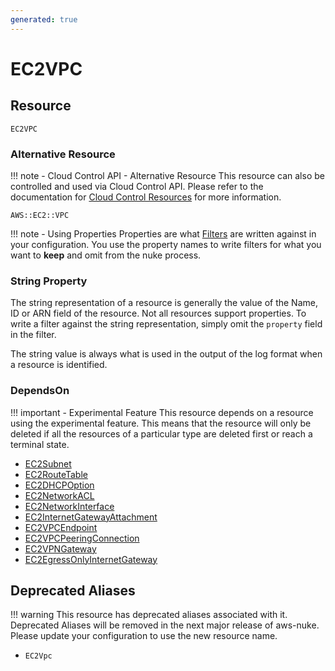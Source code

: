 ```yaml
---
generated: true
---
```


# EC2VPC


## Resource

```text
EC2VPC
```

### Alternative Resource

!!! note - Cloud Control API - Alternative Resource
    This resource can also be controlled and used via Cloud Control API. Please refer to the documentation for
    [Cloud Control Resources](../config-cloud-control.md) for more information.

```text
AWS::EC2::VPC
```


!!! note - Using Properties
    Properties are what [Filters](../config-filtering.md) are written against in your configuration. You use the property
    names to write filters for what you want to **keep** and omit from the nuke process.

### String Property

The string representation of a resource is generally the value of the Name, ID or ARN field of the resource. Not all
resources support properties. To write a filter against the string representation, simply omit the `property` field in
the filter.

The string value is always what is used in the output of the log format when a resource is identified.

### DependsOn

!!! important - Experimental Feature
    This resource depends on a resource using the experimental feature. This means that the resource will
    only be deleted if all the resources of a particular type are deleted first or reach a terminal state.

- [EC2Subnet](./ec2-subnet.md)
- [EC2RouteTable](./ec2-route-table.md)
- [EC2DHCPOption](./ec2-dhcp-option.md)
- [EC2NetworkACL](./ec2-network-acl.md)
- [EC2NetworkInterface](./ec2-network-interface.md)
- [EC2InternetGatewayAttachment](./ec2-internet-gateway-attachment.md)
- [EC2VPCEndpoint](./ec2-vpc-endpoint.md)
- [EC2VPCPeeringConnection](./ec2-vpc-peering-connection.md)
- [EC2VPNGateway](./ec2-vpn-gateway.md)
- [EC2EgressOnlyInternetGateway](./ec2-egress-only-internet-gateway.md)

## Deprecated Aliases

!!! warning
    This resource has deprecated aliases associated with it. Deprecated Aliases will be removed in the next major
    release of aws-nuke. Please update your configuration to use the new resource name.

- `EC2Vpc`